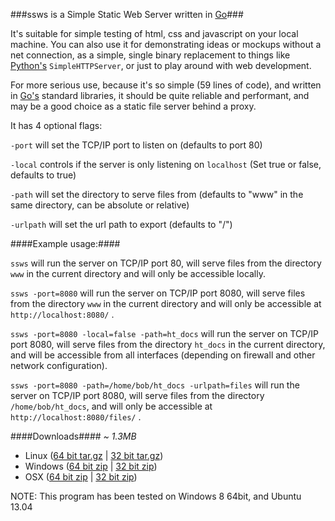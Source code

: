 ###ssws is a Simple Static Web Server written in [Go][1]###

It's suitable for simple testing of html, css and javascript on your local machine. You can also use it for demonstrating ideas or mockups without a net connection, as a simple, single binary replacement to things like [Python's][2] `SimpleHTTPServer`, or just to play around with web development.

For more serious use, because it's so simple (59 lines of code), and written in [Go's][1] standard libraries, it should be quite reliable and performant, and may be a good choice as a static file server behind a proxy.

It has 4 optional flags:

`-port` will set the TCP/IP port to listen on (defaults to port 80)

`-local` controls if the server is only listening on `localhost` (Set true or false, defaults to true)

`-path` will set the directory to serve files from (defaults to "www" in the same directory, can be absolute or relative)

`-urlpath` will set the url path to export (defaults to "/")

####Example usage:####

`ssws` will run the server on TCP/IP port 80, will serve files from the directory `www` in the current directory and will only be accessible locally.

`ssws -port=8080` will run the server on TCP/IP port 8080, will serve files from the directory `www` in the current directory and will only be accessible at `http://localhost:8080/` .

`ssws -port=8080 -local=false -path=ht_docs` will run the server on TCP/IP port 8080, will serve files from the directory `ht_docs` in the current directory, and will be accessible from all interfaces (depending on firewall and other network configuration).

`ssws -port=8080 -path=/home/bob/ht_docs -urlpath=files` will run the server on TCP/IP port 8080, will serve files from the directory `/home/bob/ht_docs`, and will only be accessible at `http://localhost:8080/files/` .

####Downloads####
*~ 1.3MB*
- Linux ([64 bit tar.gz][3] | [32 bit tar.gz][4])
- Windows ([64 bit zip][5] | [32 bit zip][6])
- OSX ([64 bit zip][7] | [32 bit zip][8])

NOTE: This program has been tested on Windows 8 64bit, and Ubuntu 13.04

[1]: http://golang.org
[2]: http://python.org
[3]: http://downloads.intermer.net/ssws/bin/linux_amd64/ssws_linux_amd64.tar.gz
[4]: http://downloads.intermer.net/ssws/bin/linux_386/ssws_linux_386.tar.gz
[5]: http://downloads.intermer.net/ssws/bin/windows_amd64/ssws_windows_amd64.zip
[6]: http://downloads.intermer.net/ssws/bin/windows_386/ssws_windows_386.zip
[7]: http://downloads.intermer.net/ssws/bin/darwin_amd64/ssws_darwin_amd64.zip
[8]: http://downloads.intermer.net/ssws/bin/darwin_386/ssws_darwin_386.zip
[8]: http://downloads.intermer.net/ssws/bin/darwin_386/ssws_darwin_386.zip